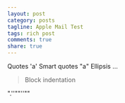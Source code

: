 ```yaml
---
layout: post
category: posts
tagline: Apple Mail Test
tags: rich post
comments: true
share: true
---
```

Quotes 'a'
Smart quotes "a"
Ellipsis ...

> Block indentation

".''""''""

